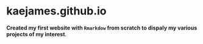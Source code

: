 # kaejames.github.io
**Created my first website with `Rmarkdow` from scratch to dispaly my various projects of my interest**. 
